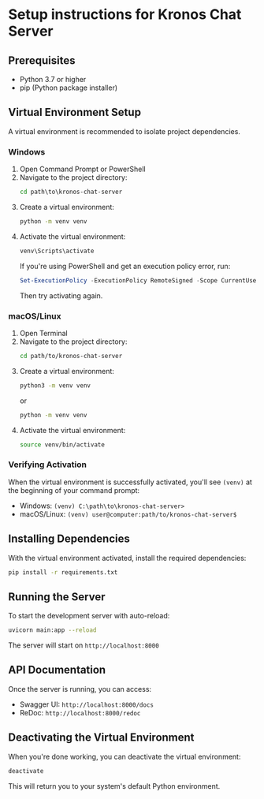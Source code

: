 # Setup instructions for Kronos Chat Server

## Prerequisites

- Python 3.7 or higher
- pip (Python package installer)

## Virtual Environment Setup

A virtual environment is recommended to isolate project dependencies.

### Windows

1. Open Command Prompt or PowerShell
2. Navigate to the project directory:
   ```cmd
   cd path\to\kronos-chat-server
   ```
3. Create a virtual environment:
   ```cmd
   python -m venv venv
   ```
4. Activate the virtual environment:
   ```cmd
   venv\Scripts\activate
   ```
   If you're using PowerShell and get an execution policy error, run:
   ```powershell
   Set-ExecutionPolicy -ExecutionPolicy RemoteSigned -Scope CurrentUser
   ```
   Then try activating again.

### macOS/Linux

1. Open Terminal
2. Navigate to the project directory:
   ```bash
   cd path/to/kronos-chat-server
   ```
3. Create a virtual environment:
   ```bash
   python3 -m venv venv
   ```
   or
   ```bash
   python -m venv venv
   ```
4. Activate the virtual environment:
   ```bash
   source venv/bin/activate
   ```

### Verifying Activation

When the virtual environment is successfully activated, you'll see `(venv)` at the beginning of your command prompt:
- Windows: `(venv) C:\path\to\kronos-chat-server>`
- macOS/Linux: `(venv) user@computer:path/to/kronos-chat-server$`

## Installing Dependencies

With the virtual environment activated, install the required dependencies:
```bash
pip install -r requirements.txt
```

## Running the Server

To start the development server with auto-reload:
```bash
uvicorn main:app --reload
```

The server will start on `http://localhost:8000`

## API Documentation

Once the server is running, you can access:
- Swagger UI: `http://localhost:8000/docs`
- ReDoc: `http://localhost:8000/redoc`

## Deactivating the Virtual Environment

When you're done working, you can deactivate the virtual environment:
```bash
deactivate
```

This will return you to your system's default Python environment.